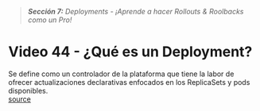 > _**Sección 7:** Deployments - ¡Aprende a hacer Rollouts & Roolbacks como un Pro!_

# Video 44 - ¿Qué es un Deployment?

Se define como un controlador de la plataforma que tiene la labor de ofrecer actualizaciones declarativas enfocados en los ReplicaSets y pods disponibles.  
[source](https://kubernetes.io/docs/concepts/workloads/controllers/deployment/)